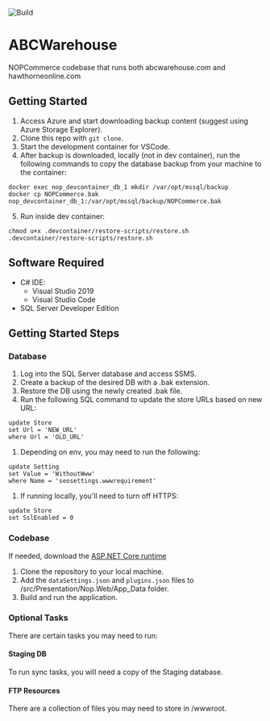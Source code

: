 ![Build](https://github.com/abcwarehouse/nop/workflows/Build/badge.svg)

# ABCWarehouse

NOPCommerce codebase that runs both abcwarehouse.com and hawthorneonline.com

## Getting Started

1. Access Azure and start downloading backup content (suggest using Azure Storage Explorer).
2. Clone this repo with `git clone`.
3. Start the development container for VSCode.
4. After backup is downloaded, locally (not in dev container), run the following commands to copy the database backup from your machine to the container:
```
docker exec nop_devcontainer_db_1 mkdir /var/opt/mssql/backup
docker cp NOPCommerce.bak nop_devcontainer_db_1:/var/opt/mssql/backup/NOPCommerce.bak
```
5. Run inside dev container:
```
chmod u+x .devcontainer/restore-scripts/restore.sh
.devcontainer/restore-scripts/restore.sh
```


## Software Required

- C# IDE:
  - Visual Studio 2019
  - Visual Studio Code
- SQL Server Developer Edition

## Getting Started Steps

### Database

1. Log into the SQL Server database and access SSMS.
1. Create a backup of the desired DB with a .bak extension.
1. Restore the DB using the newly created .bak file.
1. Run the following SQL command to update the store URLs based on new URL:

```
update Store
set Url = 'NEW_URL'
where Url = 'OLD_URL'
```

1. Depending on env, you may need to run the following:

```
update Setting
set Value = 'WithoutWww'
where Name = 'seosettings.wwwrequirement'
```

1. If running locally, you'll need to turn off HTTPS:

```
update Store
set SslEnabled = 0
```

### Codebase

If needed, download the [ASP.NET Core runtime](https://dotnet.microsoft.com/download/dotnet/5.0)

1. Clone the repository to your local machine.
1. Add the `dataSettings.json` and `plugins.json` files to /src/Presentation/Nop.Web/App_Data folder.
3. Build and run the application.

### Optional Tasks

There are certain tasks you may need to run:

#### Staging DB

To run sync tasks, you will need a copy of the Staging database.

#### FTP Resources

There are a collection of files you may need to store in /wwwroot.
